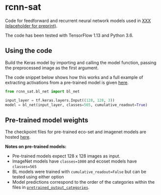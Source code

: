 # rcnn-sat

Code for feedforward and recurrent neural network models used in
[XXX (placeholder for preprint)](www.google.com).

The code has been tested with TensorFlow 1.13 and Python 3.6.

## Using the code

Build the Keras model by importing and calling the model function, passing the preprocessed image as the first argument.

The code snippet below shows how this works and a full example of extracting activations from a pre-trained model is given [here](https://github.com/cjspoerer/rcnn-sat/blob/master/restore_and_extract_activations.ipynb).

```python
from rcnn_sat.bl_net import bl_net

input_layer = tf.keras.layers.Input((128, 128, 3))
model = bl_net(input_layer, classes=565, cumulative_readout=True)
```

## Pre-trained model weights

The checkpoint files for pre-trained eco-set and imagenet models are hosted
[here](https://osf.io/mz9hw/).


**Notes on pre-trained models:**
- Pre-trained models expect 128 x 128 images as input.
- ImageNet models have `classes=1000` and ecoset models have `classes=565`
- BL models were trained with `cumulative_readout=False` but can be tested using either option
- Model predictions correspond to the order of the categories within the files in
[`pretrained_output_categories`](https://github.com/cjspoerer/rcnn-sat/pretrained_output_categories).
